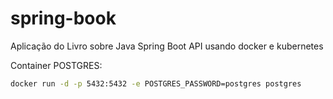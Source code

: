 # spring-book

Aplicação do Livro sobre Java Spring Boot API usando docker e kubernetes 

Container POSTGRES:

```bash
docker run -d -p 5432:5432 -e POSTGRES_PASSWORD=postgres postgres
```
